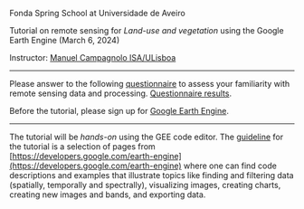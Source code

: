 Fonda Spring School at Universidade de Aveiro 

Tutorial on remote sensing for *Land-use and vegetation* using the Google Earth Engine (March 6, 2024)

Instructor: [Manuel Campagnolo ISA/ULisboa](https://www.cienciavitae.pt//en/7F18-3B3C-06BB)

---

Please answer to the following [questionnaire](https://docs.google.com/forms/d/e/1FAIpQLSfg-rdXgLgX6V4vZBF4SmMhzRBe7LSrYnyreAGjtIijV1RAJA/viewform?usp=sf_link) to assess your familiarity with remote sensing data and processing. [Questionnaire results](quest_results.pdf).

Before the tutorial, please sign up for [Google Earth Engine](https://code.earthengine.google.com/).

---

The tutorial will be *hands-on* using the GEE code editor. The [guideline](tutorial_v1.pdf) for the tutorial is a selection of pages from [https://developers.google.com/earth-engine](https://developers.google.com/earth-engine) where one can find code descriptions and examples that illustrate topics like finding and filtering data (spatially, temporally and spectrally), visualizing images, creating charts, creating new images and bands, and exporting data.

